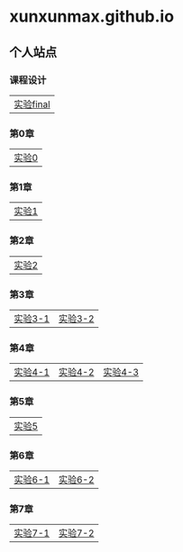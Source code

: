# xunxunmax.github.io
## 个人站点

### 课程设计

|    | 
| ---- |
|[实验final](ch01/lab/lab_final/lab_final.html)|

### 第0章

|    | 
| ---- |
|[实验0](image/index.html)|

### 第1章

|    | 
| ---- |
|[实验1](ch01/index.html)|

### 第2章

|    | 
| ---- |
|[实验2](ch01/lab/lab02/labtwo.html)|

### 第3章

|    |    |
| ---- | ---- |
|[实验3-1](ch01/lab/lab03/lab3_ok.html)|[实验3-2](ch01/lab/lab03/relax.html)|

### 第4章

|    |    |    |
| ---- | ---- | ---- |
|[实验4-1](ch01/lab/lab04/lab04_a.html)|[实验4-2](ch01/lab/lab04/lab04_b.html)|[实验4-3](ch01/lab/lab04/lab.html)|

### 第5章

|    | 
| ---- |
|[实验5](ch01/lab/lab05/lab05_a.html)|

### 第6章

|    |    |
| ---- | ---- |
|[实验6-1](ch01/lab/lab06/lab06_a.html)|[实验6-2](ch01/lab/lab06/lab06_b.html)|

### 第7章

|    |    |
| ---- | ---- |
|[实验7-1](ch01/lab/lab07/lab07_a.html)|[实验7-2](ch01/lab/lab07/lab07_b.html)|
